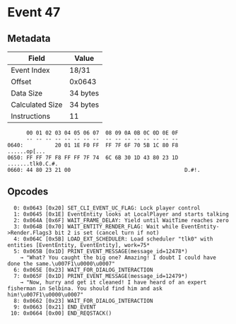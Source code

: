 # Event 47

## Metadata

| Field           | Value    |
|-----------------|----------|
| Event Index     | 18/31    |
| Offset          | 0x0643   |
| Data Size       | 34 bytes |
| Calculated Size | 34 bytes |
| Instructions    | 11       |

```
      00 01 02 03 04 05 06 07  08 09 0A 0B 0C 0D 0E 0F
      -- -- -- -- -- -- -- --  -- -- -- -- -- -- -- --
0640:          20 01 1E F0 FF  FF 7F 6F 70 5B 1C 80 F8      ......op[...
0650: FF FF 7F F8 FF FF 7F 74  6C 6B 30 1D 43 80 23 1D  .......tlk0.C.#.
0660: 44 80 23 21 00                                    D.#!.           
```

## Opcodes

```
  0: 0x0643 [0x20] SET_CLI_EVENT_UC_FLAG: Lock player control
  1: 0x0645 [0x1E] EventEntity looks at LocalPlayer and starts talking
  2: 0x064A [0x6F] WAIT_FRAME_DELAY: Yield until WaitTime reaches zero
  3: 0x064B [0x70] WAIT_ENTITY_RENDER_FLAG: Wait while EventEntity->Render.Flags3 bit 2 is set (cancel turn if not)
  4: 0x064C [0x5B] LOAD_EXT_SCHEDULER: Load scheduler "tlk0" with entities [EventEntity, EventEntity], work=75*
  5: 0x065B [0x1D] PRINT_EVENT_MESSAGE(message_id=12478*)
    → "What? You caught the big one? Amazing! I doubt I could have done the same.\u007F1\u0000\u0007"
  6: 0x065E [0x23] WAIT_FOR_DIALOG_INTERACTION
  7: 0x065F [0x1D] PRINT_EVENT_MESSAGE(message_id=12479*)
    → "Now, hurry and get it cleaned! I have heard of an expert fisherman in Selbina. You should find him and ask him!\u007F1\u0000\u0007"
  8: 0x0662 [0x23] WAIT_FOR_DIALOG_INTERACTION
  9: 0x0663 [0x21] END_EVENT
 10: 0x0664 [0x00] END_REQSTACK()
```
